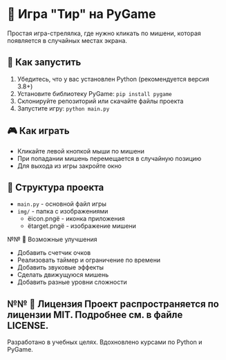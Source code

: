 # 🎯 Игра "Тир" на PyGame
Простая игра-стрелялка, где нужно кликать по мишени, которая появляется в случайных местах экрана.

## 🚀 Как запустить
1. Убедитесь, что у вас установлен Python (рекомендуется версия 3.8+)
2. Установите библиотеку PyGame:
`pip install pygame`
3. Склонируйте репозиторий или скачайте файлы проекта
4. Запустите игру:
`python main.py`

## 🎮 Как играть
- Кликайте левой кнопкой мыши по мишени
- При попадании мишень перемещается в случайную позицию
- Для выхода из игры закройте окно

## 📁 Структура проекта
- `main.py` - основной файл игры
- `img/` - папка с изображениями
    - ёicon.pngё - иконка приложения
    - ёtarget.pngё - изображение мишени

№№ 🔧 Возможные улучшения
- Добавить счетчик очков
- Реализовать таймер и ограничение по времени
- Добавить звуковые эффекты
- Сделать движущуюся мишень
- Добавить разные уровни сложности

№№ 📜 Лицензия
Проект распространяется по лицензии MIT. Подробнее см. в файле LICENSE.
---
Разработано в учебных целях. Вдохновлено курсами по Python и PyGame.
